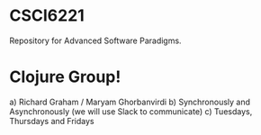 # CSCI6221
Repository for Advanced Software Paradigms.

# Clojure Group!
a) Richard Graham / Maryam Ghorbanvirdi
b) Synchronously and Asynchronously (we will use Slack to communicate)
c) Tuesdays, Thursdays and Fridays
